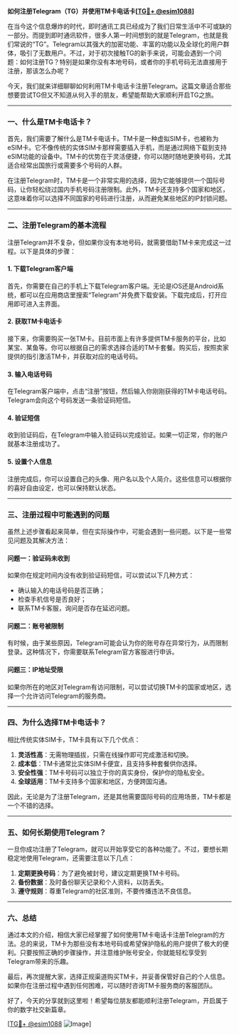 **如何注册Telegram（TG）并使用TM卡电话卡[[TG💪+ @esim1088](https://t.me/s/esim1088)]**

在当今这个信息爆炸的时代，即时通讯工具已经成为了我们日常生活中不可或缺的一部分。而提到即时通讯软件，很多人第一时间想到的就是Telegram，也就是我们常说的“TG”。Telegram以其强大的加密功能、丰富的功能以及全球化的用户群体，吸引了无数用户。不过，对于初次接触TG的新手来说，可能会遇到一个问题：如何注册TG？特别是如果你没有本地号码，或者你的手机号码无法直接用于注册，那该怎么办呢？

今天，我们就来详细聊聊如何利用TM卡电话卡注册Telegram。这篇文章适合那些想要尝试TG但又不知道从何入手的朋友，希望能帮助大家顺利开启TG之旅。

---

### **一、什么是TM卡电话卡？**

首先，我们需要了解什么是TM卡电话卡。TM卡是一种虚拟SIM卡，也被称为eSIM卡。它不像传统的实体SIM卡那样需要插入手机，而是通过网络下载到支持eSIM功能的设备中。TM卡的优势在于灵活便捷，你可以随时随地更换号码，尤其适合经常出国旅行或需要多个号码的人群。

在注册Telegram时，TM卡是一个非常实用的选择，因为它能够提供一个国际号码，让你轻松绕过国内手机号码注册限制。此外，TM卡还支持多个国家和地区，这意味着你可以选择不同国家的号码进行注册，从而避免某些地区的IP封锁问题。

---

### **二、注册Telegram的基本流程**

注册Telegram并不复杂，但如果你没有本地号码，就需要借助TM卡来完成这一过程。以下是具体的步骤：

#### **1. 下载Telegram客户端**

首先，你需要在自己的手机上下载Telegram客户端。无论是iOS还是Android系统，都可以在应用商店里搜索“Telegram”并免费下载安装。下载完成后，打开应用即可进入主界面。

#### **2. 获取TM卡电话卡**

接下来，你需要购买一张TM卡。目前市面上有许多提供TM卡服务的平台，比如某宝、某鱼等。你可以根据自己的需求选择合适的TM卡套餐。购买后，按照卖家提供的指引激活TM卡，并获取对应的电话号码。

#### **3. 输入电话号码**

在Telegram客户端中，点击“注册”按钮，然后输入你刚刚获得的TM卡电话号码。Telegram会向这个号码发送一条验证码短信。

#### **4. 验证短信**

收到验证码后，在Telegram中输入验证码以完成验证。如果一切正常，你的账户就基本注册成功了。

#### **5. 设置个人信息**

注册完成后，你可以设置自己的头像、用户名以及个人简介。这些信息可以根据你的喜好自由设定，也可以保持默认状态。

---

### **三、注册过程中可能遇到的问题**

虽然上述步骤看起来简单，但在实际操作中，可能会遇到一些问题。以下是一些常见问题及其解决方法：

#### **问题一：验证码未收到**

如果你在规定时间内没有收到验证码短信，可以尝试以下几种方式：
- 确认输入的电话号码是否正确；
- 检查手机信号是否良好；
- 联系TM卡客服，询问是否存在延迟问题。

#### **问题二：账号被限制**

有时候，由于某些原因，Telegram可能会认为你的账号存在异常行为，从而限制登录。这种情况下，你需要联系Telegram官方客服进行申诉。

#### **问题三：IP地址受限**

如果你所在的地区对Telegram有访问限制，可以尝试切换TM卡的国家或地区，选择一个允许访问Telegram的服务商。

---

### **四、为什么选择TM卡电话卡？**

相比传统实体SIM卡，TM卡具有以下几个优点：

1. **灵活性高**：无需物理插拔，只需在线操作即可完成激活和切换。
2. **成本低**：TM卡通常比实体SIM卡便宜，且支持多种套餐供你选择。
3. **安全性强**：TM卡号码可以独立于你的真实身份，保护你的隐私安全。
4. **全球适用**：TM卡支持多个国家和地区，方便跨国沟通。

因此，无论是为了注册Telegram，还是其他需要国际号码的应用场景，TM卡都是一个不错的选择。

---

### **五、如何长期使用Telegram？**

一旦你成功注册了Telegram，就可以开始享受它的各种功能了。不过，要想长期稳定地使用Telegram，还需要注意以下几点：

1. **定期更换号码**：为了避免被封号，建议定期更换TM卡号码。
2. **备份数据**：及时备份聊天记录和个人资料，以防丢失。
3. **遵守规则**：尊重Telegram的社区准则，不要传播违法不良信息。

---

### **六、总结**

通过本文的介绍，相信大家已经掌握了如何使用TM卡电话卡注册Telegram的方法。总的来说，TM卡为那些没有本地号码或希望保护隐私的用户提供了极大的便利。只要按照正确的步骤操作，并注意维护账号安全，你就能轻松享受到Telegram带来的乐趣。

最后，再次提醒大家，选择正规渠道购买TM卡，并妥善保管好自己的个人信息。如果你在注册过程中遇到任何困难，可以随时咨询TM卡服务商的客服团队。

好了，今天的分享就到这里啦！希望每位朋友都能顺利注册Telegram，开启属于你的数字社交新篇章。

[[TG💪+ @esim1088](https://t.me/s/esim1088) ![Image](https://i.postimg.cc/4NQfJmqS/Snipaste-2025-05-13-00-14-12.png)]